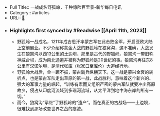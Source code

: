 - Full Title:: 一战成名野狐岭，千种惊险百里景-新华每日电讯
- Category:: #articles
- URL:: [🔗](http://www.news.cn/mrdx/2023-01/13/c_1310690536.htm)
- ### Highlights first synced by #Readwise [[April 11th, 2023]]
    - 野狐岭一战成名，1211年成吉思汗率蒙古军在此击败金军，开启亚欧大陆上空前霸业。不少介绍称蒙金大战的野狐岭在狼窝沟，这不准确，大战发生在狼窝沟以西13公里的土边坝，那里是古代的野狐岭。狼窝沟一带旧称神威台坝，成为南北通道并被称为野狐岭是20世纪的事。狼窝沟再往东8公里有汉诺尔坝，是清代张库（张家口至库伦）大道经行地。
    - 野狐岭大战后，金一蹶不振，蒙古骑兵纵横天下。这一战是蒙兴金衰的转折点，也是蒙古军队走出草原的第一战，此战胜利，意味着这个新兴的、强大的军事力量的崛起，“训练有素而又组织严密的蒙古军队就要冲出高原故乡，侵占从印度河流域到多瑙河流域，从太平洋到地中海东岸的所有一切。”
    - 而今，狼窝沟“承继”了野狐岭的“遗产”。而在真正的古战场——土边坝，很难找到那场改变世界之战的痕迹。
